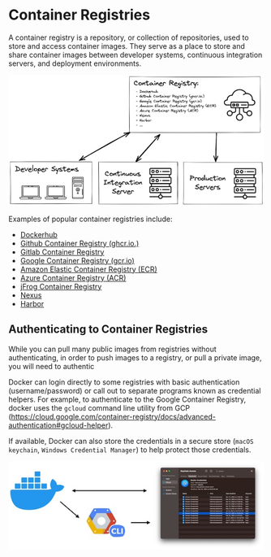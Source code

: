 # Container Registries

A container registry is a repository, or collection of repositories, used to store and access container images. They serve as a place to store and share container images between developer systems, continuous integration servers, and deployment environments.

![](./images/container-registry.jpg)

Examples of popular container registries include:

- [Dockerhub](https://hub.docker.com)
- [Github Container Registry (ghcr.io.)](https://docs.github.com/en/packages/working-with-a-github-packages-registry/working-with-the-container-registry)
- [Gitlab Container Registry](https://docs.gitlab.com/ee/user/packages/container_registry/)
- [Google Container Registry (gcr.io)](https://cloud.google.com/container-registry)
- [Amazon Elastic Container Registry (ECR)](https://aws.amazon.com/ecr/)
- [Azure Container Registry (ACR)](https://azure.microsoft.com/en-us/products/container-registry)
- [jFrog Container Registry](https://jfrog.com/container-registry/)
- [Nexus](https://blog.sonatype.com/nexus-as-a-container-registry)
- [Harbor](https://goharbor.io/)

## Authenticating to Container Registries

While you can pull many public images from registries without authenticating, in order to push images to a registry, or pull a private image, you will need to authentic

Docker can login directly to some registries with basic authentication (username/password) or call out to separate programs known as credential helpers. For example, to authenticate to the Google Container Registry, docker uses the `gcloud` command line utility from GCP (https://cloud.google.com/container-registry/docs/advanced-authentication#gcloud-helper). 

If available, Docker can also store the credentials in a secure store (`macOS keychain`, `Windows Credential Manager`) to help protect those credentials.

![](./images/credential-helper.jpg)

